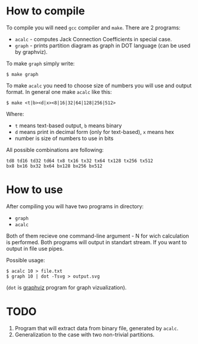 # How to compile

To compile you will need `gcc` compiler and `make`. There are 2 programs:

- `acalc` - computes Jack Connection Coefficients in special case.
- `graph` - prints partition diagram as graph in DOT language (can be used by graphviz).
	
To make `graph` simply write:
```
$ make graph
```

To make `acalc` you need to choose size of numbers you will use and output format.
In general one make `acalc` like this:
```
$ make <t|b><d|x><8|16|32|64|128|256|512>
``` 

Where:

- `t` means text-based output, `b` means binary
- `d` means print in decimal form (only for text-based), `x` means hex
- number is size of numbers to use in bits

All possible combinations are following:
```
td8 td16 td32 td64 tx8 tx16 tx32 tx64 tx128 tx256 tx512
bx8 bx16 bx32 bx64 bx128 bx256 bx512
```

# How to use

After compiling you will have two programs in directory:

- `graph`
- `acalc`

Both of them recieve one command-line argument - N for wich calculation is performed.
Both programs will output in standart stream. If you want to output in file use pipes.

Possible usage:
```
$ acalc 10 > file.txt
$ graph 10 | dot -Tsvg > output.svg
```
(`dot` is [graphviz](https://graphviz.org/) program for graph vizualization).

# TODO

1. Program that will extract data from binary file, generated by `acalc`.
2. Generalization to the case with two non-trivial partitions.